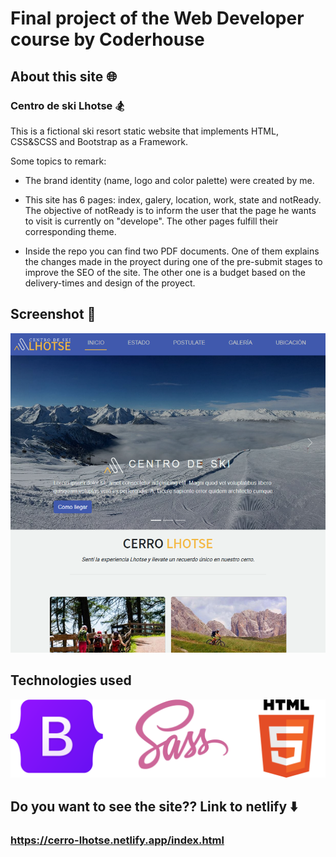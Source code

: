 # Final project of the Web Developer course by Coderhouse 

## About this site :globe_with_meridians:

### Centro de ski Lhotse :snowboarder:
This is a fictional ski resort static website that implements HTML, CSS&SCSS and Bootstrap as a Framework.

Some topics to remark:
* The brand identity (name, logo and color palette) were created by me.

* This site has 6 pages: index, galery, location, work, state and notReady. The objective of notReady is to inform the user that the page he wants to visit is currently on "develope". The other pages fulfill their corresponding theme.

* Inside the repo you can find two PDF documents. One of them explains the changes made in the proyect during one of the pre-submit stages to improve the SEO of the site. The other one is a budget based on the delivery-times and design of the proyect.

## Screenshot :iphone:
<img src="readmeScreenshot/LhotseScreen.png">

## Technologies used
<img src="readmeScreenshot/tech.png">

## Do you want to see the site?? Link to netlify :arrow_down:
### https://cerro-lhotse.netlify.app/index.html
